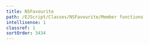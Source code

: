 ```yaml
---
title: NSFavourite
path: /EJScript/Classes/NSFavourite/Member functions
intellisense: 1
classref: 1
sortOrder: 3434
---
```





